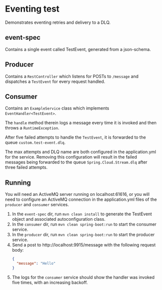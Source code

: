 # Eventing test

Demonstrates eventing retries and delivery to a DLQ.

## event-spec

Contains a single event called TestEvent, generated from a json-schema.

## Producer

Contains a `RestController` which listens for POSTs to `/message` and dispatches 
a `TestEvent` for every request handled.

## Consumer

Contains an `ExampleService` class which implements `EventHandler<TestEvent>`.

The `handle` method therein logs a message every time it is invoked and then 
throws a `RuntimeException`.

After five failed attempts to handle the `TestEvent`, it is forwarded to the 
queue `custom.test-event.dlq`.

The max attempts and DLQ name are both configured in the application.yml for 
the service.  Removing this configuration will result in the failed messages 
being forwarded to the queue `Spring.Cloud.Stream.dlq` after three failed 
attempts.

## Running

You will need an ActiveMQ server running on localhost:61616, or you will need to configure
an ActiveMQ connection in the application.yml files of the `producer` and `consumer`
services.

1. In the `event-spec` dir, run `mvn clean install` to generate the TestEvent object and 
   associated autoconfiguration class.
2. In the `consumer` dir, run `mvn clean spring-boot:run` to start the consumer service.
3. In the `producer` dir, run `mvn clean spring-boot:run` to start the producer service.
4. Send a post to http://localhost:9915/message with the following request body:
    ```json
    {
      "message": "Hello"
    }
    ```
5. The logs for the `consumer` service should show the handler was invoked five times, 
   with an increasing backoff.
